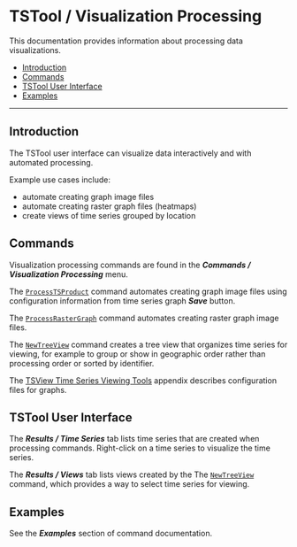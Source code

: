 # TSTool / Visualization Processing #

This documentation provides information about processing data visualizations.

*   [Introduction](#introduction)
*   [Commands](#commands)
*   [TSTool User Interface](#tstool-user-interface)
*   [Examples](#examples)

---------------------

## Introduction ##

The TSTool user interface can visualize data interactively and with automated processing.

Example use cases include:

*   automate creating graph image files
*   automate creating raster graph files (heatmaps)
*   create views of time series grouped by location

## Commands ##

Visualization processing commands are found in the ***Commands / Visualization Processing*** menu.

The [`ProcessTSProduct`](../../command-ref/ProcessTSProduct/ProcessTSProduct.md) command
automates creating graph image files
using configuration information from time series graph ***Save*** button.

The [`ProcessRasterGraph`](../../command-ref/ProcessRasterGraph/ProcessRasterGraph.md) command
automates creating raster graph image files.

The [`NewTreeView`](../../command-ref/NewTreeView/NewTreeView.md) command creates a
tree view that organizes time series for viewing,
for example to group or show in geographic order rather than processing order or sorted by identifier.

The [TSView Time Series Viewing Tools](../../appendix-tsview/tsview.md) appendix
describes configuration files for graphs.

## TSTool User Interface ##

The ***Results / Time Series*** tab lists time series that are created when processing commands.
Right-click on a time series to visualize the time series.

The ***Results / Views*** tab lists views created by the
The [`NewTreeView`](../../command-ref/NewTreeView/NewTreeView.md) command,
which provides a way to select time series for viewing.

## Examples ##

See the ***Examples*** section of command documentation.
